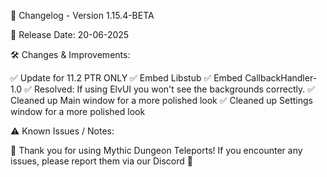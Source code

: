 📜 Changelog - Version 1.15.4-BETA

📅 Release Date: 20-06-2025

🛠️ Changes & Improvements:

✅ Update for 11.2 PTR ONLY
✅ Embed Libstub
✅ Embed CallbackHandler-1.0
✅ Resolved: If using ElvUI you won't see the backgrounds correctly.
✅ Cleaned up Main window for a more polished look
✅ Cleaned up Settings window for a more polished look

⚠️ Known Issues / Notes:



🚀 Thank you for using Mythic Dungeon Teleports! If you encounter any issues, please report them via our Discord 🚀

